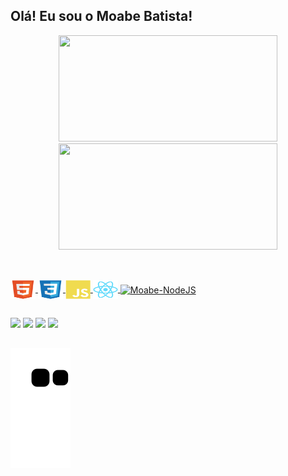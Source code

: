 ## Olá! Eu sou o Moabe Batista!

<div align="center">
  <a href="https://github.com/rafaballerini">
  <img height="170em" width="350em" src="https://github-readme-stats.vercel.app/api?username=moabebatista&show_icons=true&theme=dark&include_all_commits=true&count_private=true"/>
  <img height="170em" width="350em" src="https://github-readme-stats.vercel.app/api/top-langs/?username=moabebatista&layout=compact&langs_count=7&theme=dark"/>
</div>
  
##
  
<div style="display: inline_block"><br>
  <img align="center" alt="Moabe-HTML" height="30" width="40" src="https://raw.githubusercontent.com/devicons/devicon/master/icons/html5/html5-original.svg">
  <img align="center" alt="Moabe-CSS" height="30" width="40" src="https://raw.githubusercontent.com/devicons/devicon/master/icons/css3/css3-original.svg">
  <img align="center" alt="Moabe-Js" height="30" width="40" src="https://raw.githubusercontent.com/devicons/devicon/master/icons/javascript/javascript-plain.svg">
  <img align="center" alt="Moabe-React" height="30" width="40" src="https://raw.githubusercontent.com/devicons/devicon/master/icons/react/react-original.svg">
  <img align="center" alt="Moabe-NodeJS" height="70" width="70" src="https://user-images.githubusercontent.com/83438974/137612047-eeacc548-95ad-4837-abe0-88c9e969e540.jpg">
</div>
  
##
 
<div> 
  <a href="https://www.instagram.com/prof_moabebatista" target="_blank"><img src="https://img.shields.io/badge/-Instagram-%23E4405F?style=for-the-badge&logo=instagram&logoColor=white" target="_blank"></a>
 <a href="https://discord.gg/R27pbDKr" target="_blank"><img src="https://img.shields.io/badge/Discord-7289DA?style=for-the-badge&logo=discord&logoColor=white" target="_blank"></a> 
  <a href = "moabebatista@gmail.com"><img src="https://img.shields.io/badge/-Gmail-%23333?style=for-the-badge&logo=gmail&logoColor=white" target="_blank"></a>
  <a href="https://www.linkedin.com/in/moabe-batista-da-silva-42b853197" target="_blank"><img src="https://img.shields.io/badge/-LinkedIn-%230077B5?style=for-the-badge&logo=linkedin&logoColor=white" target="_blank"></a> 
</div>

  ##
  
  ![Snake animation](https://github.com/moabebatista/moabebatista/blob/output/github-contribution-grid-snake.svg)
 
